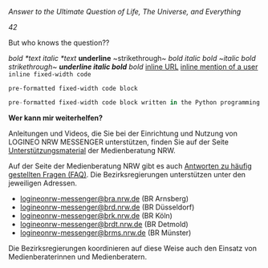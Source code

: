 *Answer to the Ultimate Question of Life, The Universe, and Everything*

*_42_*

But who knows the question??

*bold \*text*
_italic \*text_
__underline__
~strikethrough~
*bold _italic bold ~italic bold strikethrough~ __underline italic bold___ bold*
[inline URL](http://www.example.com/)
[inline mention of a user](tg://user?id=123456789)
`inline fixed-width code`
```
pre-formatted fixed-width code block
```
```python
pre-formatted fixed-width code block written in the Python programming language
```

**Wer kann mir weiterhelfen?**

Anleitungen und Videos, die Sie bei der Einrichtung und Nutzung von LOGINEO NRW MESSENGER unterstützen, finden Sie auf der Seite [Unterstützungsmaterial](https://www.logineo.schulministerium.nrw.de/LOGINEO-NRW/NEU-LOGINEO-NRW-Messenger/Unterstuetzungsmaterial/) der Medienberatung NRW.

Auf der Seite der Medienberatung NRW gibt es auch [Antworten zu häufig gestellten Fragen (FAQ)](https://www.logineo.schulministerium.nrw.de/LOGINEO-NRW/Neu-LOGINEO-NRW-Messenger/FAQ/).
Die Bezirksregierungen unterstützen unter den jeweiligen Adressen.

* logineonrw-messenger@bra.nrw.de (BR Arnsberg)
* logineonrw-messenger@brd.nrw.de (BR Düsseldorf)
* logineonrw-messenger@brk.nrw.de (BR Köln)
* logineonrw-messenger@brdt.nrw.de (BR Detmold)
* logineonrw-messenger@brms.nrw.de (BR Münster)

Die Bezirksregierungen koordinieren auf diese Weise auch den Einsatz von Medienberaterinnen und Medienberatern.